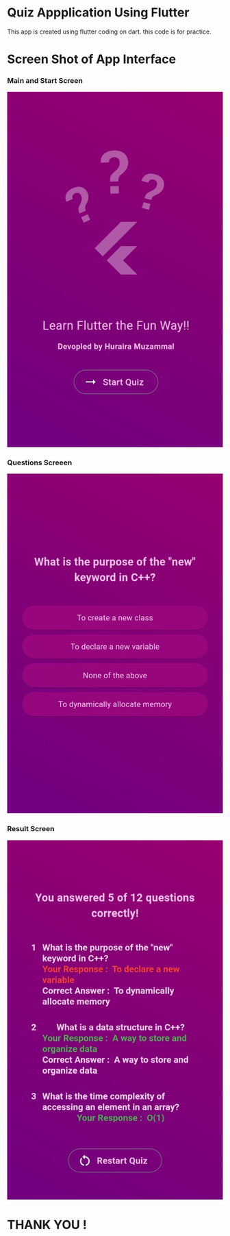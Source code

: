 # Quiz Appplication Using Flutter 
This app is created using flutter coding on dart.
this code is for practice.
# Screen Shot of App Interface 
### Main and Start Screen
![Quiz App Screenshot](./assets/ScreenShots//20240308_220732.jpg)
### Questions Screeen 
![Quiz App Screenshot](./assets/ScreenShots//20240308_220742.jpg)
### Result Screen 
![Quiz App Screenshot](./assets/ScreenShots//20240308_220750.jpg)
# THANK YOU !

 

